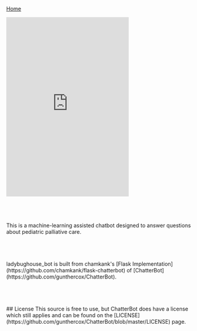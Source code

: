 [Home](https://milesccoleman.com)

<iframe id="bot-window" frameBorder="0" src="https://ladybug-bot.herokuapp.com/#bot-container" height="475" width="325"></iframe>
<br>
<br>
<br>
<br>
<br>
This is a machine-learning assisted chatbot designed to answer questions about pediatric palliative care. 
<br>
<br>
<br>
<br>
<br>
ladybughouse_bot is built from chamkank's [Flask Implementation](https://github.com/chamkank/flask-chatterbot) of [ChatterBot](https://github.com/gunthercox/ChatterBot). 
<br>
<br>
<br>
<br>
<br>
## License
This source is free to use, but ChatterBot does have a license which still applies and can be found on the [LICENSE](https://github.com/gunthercox/ChatterBot/blob/master/LICENSE) page.
<br>
<br>
<br>
<br>
<br>
